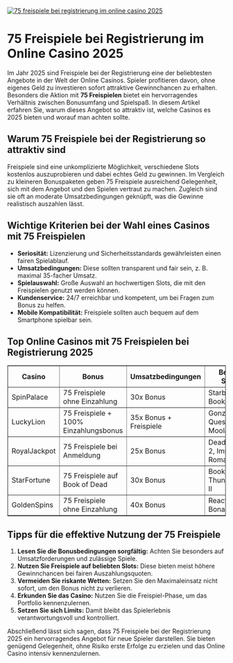 [![75 freispiele bei registrierung im online casino 2025](https://123-caf.pages.dev/gitsignup.png)](https://vrmoo.ru/Bt82HjjY)

<h1>75 Freispiele bei Registrierung im Online Casino 2025</h1>  <p>Im Jahr 2025 sind Freispiele bei der Registrierung eine der beliebtesten Angebote in der Welt der Online Casinos. Spieler profitieren davon, ohne eigenes Geld zu investieren sofort attraktive Gewinnchancen zu erhalten. Besonders die Aktion mit <strong>75 Freispielen</strong> bietet ein hervorragendes Verhältnis zwischen Bonusumfang und Spielspaß. In diesem Artikel erfahren Sie, warum dieses Angebot so attraktiv ist, welche Casinos es 2025 bieten und worauf man achten sollte.</p>  <h2>Warum 75 Freispiele bei der Registrierung so attraktiv sind</h2>  <p>Freispiele sind eine unkomplizierte Möglichkeit, verschiedene Slots kostenlos auszuprobieren und dabei echtes Geld zu gewinnen. Im Vergleich zu kleineren Bonuspaketen geben 75 Freispiele ausreichend Gelegenheit, sich mit dem Angebot und den Spielen vertraut zu machen. Zugleich sind sie oft an moderate Umsatzbedingungen geknüpft, was die Gewinne realistisch auszahlen lässt.</p>  <h2>Wichtige Kriterien bei der Wahl eines Casinos mit 75 Freispielen</h2>  <ul>   <li><strong>Seriosität:</strong> Lizenzierung und Sicherheitsstandards gewährleisten einen fairen Spielablauf.</li>   <li><strong>Umsatzbedingungen:</strong> Diese sollten transparent und fair sein, z. B. maximal 35-facher Umsatz.</li>   <li><strong>Spielauswahl:</strong> Große Auswahl an hochwertigen Slots, die mit den Freispielen genutzt werden können.</li>   <li><strong>Kundenservice:</strong> 24/7 erreichbar und kompetent, um bei Fragen zum Bonus zu helfen.</li>   <li><strong>Mobile Kompatibilität:</strong> Freispiele sollten auch bequem auf dem Smartphone spielbar sein.</li> </ul>  <h2>Top Online Casinos mit 75 Freispielen bei Registrierung 2025</h2>  <table border="1" cellpadding="8" cellspacing="0">   <thead>     <tr>       <th>Casino</th>       <th>Bonus</th>       <th>Umsatzbedingungen</th>       <th>Beliebte Slot(s)</th>     </tr>   </thead>   <tbody>     <tr>       <td>SpinPalace</td>       <td>75 Freispiele ohne Einzahlung</td>       <td>30x Bonus</td>       <td>Starburst, Book of Dead</td>     </tr>     <tr>       <td>LuckyLion</td>       <td>75 Freispiele + 100% Einzahlungsbonus</td>       <td>35x Bonus + Freispiele</td>       <td>Gonzo's Quest, Mega Moolah</td>     </tr>     <tr>       <td>RoyalJackpot</td>       <td>75 Freispiele bei Anmeldung</td>       <td>25x Bonus</td>       <td>Dead or Alive 2, Immortal Romance</td>     </tr>     <tr>       <td>StarFortune</td>       <td>75 Freispiele auf Book of Dead</td>       <td>30x Bonus</td>       <td>Book of Dead, Thunderstruck II</td>     </tr>     <tr>       <td>GoldenSpins</td>       <td>75 Freispiele ohne Einzahlung</td>       <td>40x Bonus</td>       <td>Reactoonz, Bonanza</td>     </tr>   </tbody> </table>  <h2>Tipps für die effektive Nutzung der 75 Freispiele</h2>  <ol>   <li><strong>Lesen Sie die Bonusbedingungen sorgfältig:</strong> Achten Sie besonders auf Umsatzforderungen und zulässige Spiele.</li>   <li><strong>Nutzen Sie Freispiele auf beliebten Slots:</strong> Diese bieten meist höhere Gewinnchancen bei fairen Auszahlungsquoten.</li>   <li><strong>Vermeiden Sie riskante Wetten:</strong> Setzen Sie den Maximaleinsatz nicht sofort, um den Bonus nicht zu verlieren.</li>   <li><strong>Erkunden Sie das Casino:</strong> Nutzen Sie die Freispiel-Phase, um das Portfolio kennenzulernen.</li>   <li><strong>Setzen Sie sich Limits:</strong> Damit bleibt das Spielerlebnis verantwortungsvoll und kontrolliert.</li> </ol>  <p>Abschließend lässt sich sagen, dass 75 Freispiele bei der Registrierung 2025 ein hervorragendes Angebot für neue Spieler darstellen. Sie bieten genügend Gelegenheit, ohne Risiko erste Erfolge zu erzielen und das Online Casino intensiv kennenzulernen.</p>